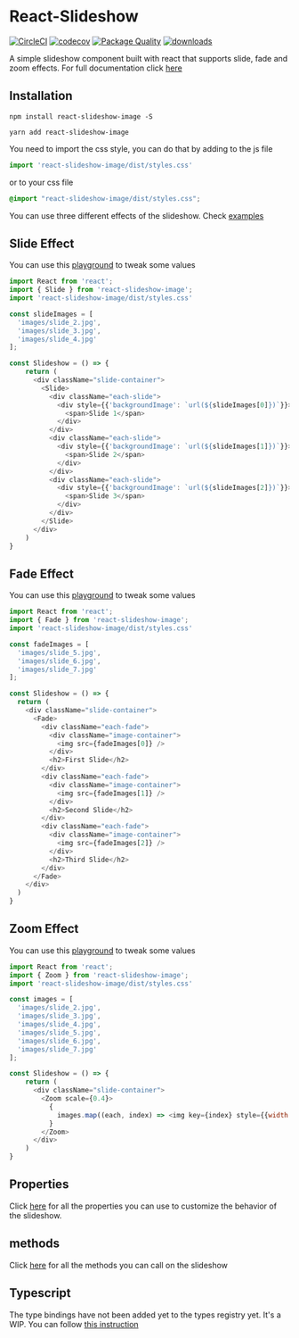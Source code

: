 # React-Slideshow

[![CircleCI](https://circleci.com/gh/femioladeji/react-slideshow.svg?style=svg)](https://circleci.com/gh/femioladeji/react-slideshow)
[![codecov](https://codecov.io/gh/femioladeji/react-slideshow/branch/master/graph/badge.svg)](https://codecov.io/gh/femioladeji/react-slideshow)
[![Package Quality](http://npm.packagequality.com/shield/react-slideshow-image.svg)](http://packagequality.com/#?package=react-slideshow-image)
[![downloads](https://img.shields.io/npm/dm/react-slideshow-image.svg)](https://www.npmjs.com/package/react-slideshow-image)

A simple slideshow component built with react that supports slide, fade and zoom effects. For full documentation click [here](https://react-slideshow.herokuapp.com)

## Installation
```
npm install react-slideshow-image -S
```

```
yarn add react-slideshow-image
```

You need to import the css style, you can do that by adding to the js file
```js
import 'react-slideshow-image/dist/styles.css'

```
or to your css file
```css
@import "react-slideshow-image/dist/styles.css";

```

You can use three different effects of the slideshow. Check [examples](https://react-slideshow.herokuapp.com)

## Slide Effect
You can use this [playground](https://codesandbox.io/s/serene-lalande-yjmol) to tweak some values
```js
import React from 'react';
import { Slide } from 'react-slideshow-image';
import 'react-slideshow-image/dist/styles.css'

const slideImages = [
  'images/slide_2.jpg',
  'images/slide_3.jpg',
  'images/slide_4.jpg'
];

const Slideshow = () => {
    return (
      <div className="slide-container">
        <Slide>
          <div className="each-slide">
            <div style={{'backgroundImage': `url(${slideImages[0]})`}}>
              <span>Slide 1</span>
            </div>
          </div>
          <div className="each-slide">
            <div style={{'backgroundImage': `url(${slideImages[1]})`}}>
              <span>Slide 2</span>
            </div>
          </div>
          <div className="each-slide">
            <div style={{'backgroundImage': `url(${slideImages[2]})`}}>
              <span>Slide 3</span>
            </div>
          </div>
        </Slide>
      </div>
    )
}
```

## Fade Effect
You can use this [playground](https://codesandbox.io/s/admiring-wave-17e0j) to tweak some values
```js
import React from 'react';
import { Fade } from 'react-slideshow-image';
import 'react-slideshow-image/dist/styles.css'

const fadeImages = [
  'images/slide_5.jpg',
  'images/slide_6.jpg',
  'images/slide_7.jpg'
];

const Slideshow = () => {
  return (
    <div className="slide-container">
      <Fade>
        <div className="each-fade">
          <div className="image-container">
            <img src={fadeImages[0]} />
          </div>
          <h2>First Slide</h2>
        </div>
        <div className="each-fade">
          <div className="image-container">
            <img src={fadeImages[1]} />
          </div>
          <h2>Second Slide</h2>
        </div>
        <div className="each-fade">
          <div className="image-container">
            <img src={fadeImages[2]} />
          </div>
          <h2>Third Slide</h2>
        </div>
      </Fade>
    </div>
  )
}
```

## Zoom Effect
You can use this [playground](https://codesandbox.io/s/priceless-bohr-ggirf) to tweak some values
```js
import React from 'react';
import { Zoom } from 'react-slideshow-image';
import 'react-slideshow-image/dist/styles.css'

const images = [
  'images/slide_2.jpg',
  'images/slide_3.jpg',
  'images/slide_4.jpg',
  'images/slide_5.jpg',
  'images/slide_6.jpg',
  'images/slide_7.jpg'
];

const Slideshow = () => {
    return (
      <div className="slide-container">
        <Zoom scale={0.4}>
          {
            images.map((each, index) => <img key={index} style={{width: "100%"}} src={each} />)
          }
        </Zoom>
      </div>
    )
}
```

## Properties
Click [here](https://react-slideshow.herokuapp.com/api) for all the properties you can use to customize the behavior of the slideshow.

## methods
Click [here](https://react-slideshow.herokuapp.com/api#methods) for all the methods you can call on the slideshow


## Typescript
The type bindings have not been added yet to the types registry yet. It's a WIP. You can follow [this instruction](https://react-slideshow.herokuapp.com/typescript)
